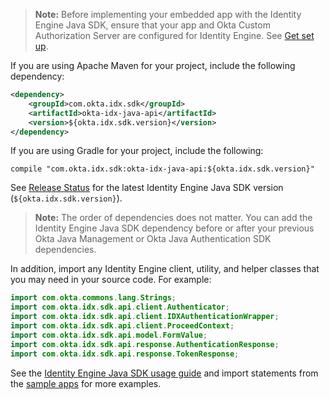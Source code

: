 > **Note:** Before implementing your embedded app with the Identity Engine Java SDK, ensure that your app and Okta Custom Authorization Server are configured for Identity Engine. See [Get set up](/docs/guides/oie-embedded-common-org-setup/java/main/).

If you are using Apache Maven for your project, include the following dependency:

```xml
<dependency>
    <groupId>com.okta.idx.sdk</groupId>
    <artifactId>okta-idx-java-api</artifactId>
    <version>${okta.idx.sdk.version}</version>
</dependency>
```

If you are using Gradle for your project, include the following:

```shell
compile "com.okta.idx.sdk:okta-idx-java-api:${okta.idx.sdk.version}"
```

See [Release Status](https://github.com/okta/okta-idx-java#release-status) for the latest Identity Engine Java SDK version (`${okta.idx.sdk.version}`).

> **Note:** The order of dependencies does not matter. You can add the Identity Engine Java SDK dependency before or after your previous Okta Java Management or Okta Java Authentication SDK dependencies.

In addition, import any Identity Engine client, utility, and helper classes that you may need in your source code. For example:

```java
import com.okta.commons.lang.Strings;
import com.okta.idx.sdk.api.client.Authenticator;
import com.okta.idx.sdk.api.client.IDXAuthenticationWrapper;
import com.okta.idx.sdk.api.client.ProceedContext;
import com.okta.idx.sdk.api.model.FormValue;
import com.okta.idx.sdk.api.response.AuthenticationResponse;
import com.okta.idx.sdk.api.response.TokenResponse;
```

See the [Identity Engine Java SDK usage guide](https://github.com/okta/okta-idx-java#usage-guide) and import statements from the [sample apps](https://github.com/okta/okta-idx-java/tree/master/samples) for more examples.
